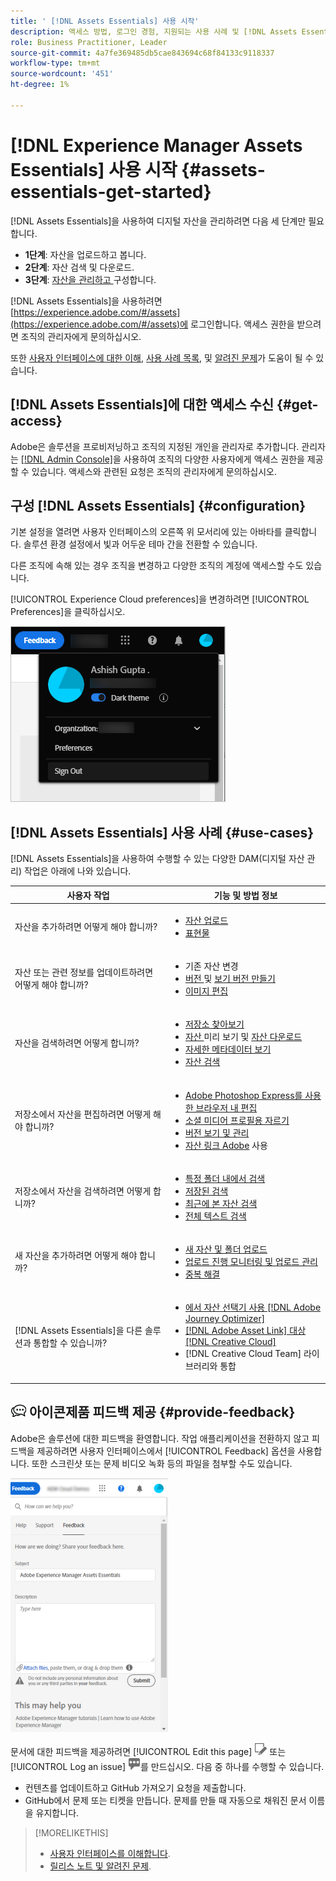 ```yaml
---
title: ' [!DNL Assets Essentials] 사용 시작'
description: 액세스 방법, 로그인 경험, 지원되는 사용 사례 및 [!DNL Assets Essentials]의 알려진 문제입니다.
role: Business Practitioner, Leader
source-git-commit: 4a7fe369485db5cae843694c68f84133c9118337
workflow-type: tm+mt
source-wordcount: '451'
ht-degree: 1%

---
```


# [!DNL Experience Manager Assets Essentials] 사용 시작 {#assets-essentials-get-started}

<!-- TBD: Make links for these steps. -->

[!DNL Assets Essentials]을 사용하여 디지털 자산을 관리하려면 다음 세 단계만 필요합니다.

* **1단계**: [](/help/add-delete.md) 자산을 업로드하고  [](/help/navigate-view.md) 봅니다.
* **2단계**: [](/help/search.md) 자산 검색 및  [](/help/manage-organize.md#download) 다운로드.
* **3단계**: [자산을 관리하고 ](/help/manage-organize.md) 구성합니다.

[!DNL Assets Essentials]을 사용하려면 [https://experience.adobe.com/#/assets](https://experience.adobe.com/#/assets)에 로그인합니다. 액세스 권한을 받으려면 조직의 관리자에게 문의하십시오.

또한 [사용자 인터페이스에 대한 이해](/help/navigate-view.md), [사용 사례 목록](#use-cases), <!-- TBD: [supported file types](/help/supported-file-formats.md), --> 및 [알려진 문제](/help/release-notes.md#known-issues)가 도움이 될 수 있습니다.

## [!DNL Assets Essentials]에 대한 액세스 수신 {#get-access}

Adobe은 솔루션을 프로비저닝하고 조직의 지정된 개인을 관리자로 추가합니다. 관리자는 [[!DNL Admin Console]](https://helpx.adobe.com/enterprise/admin-guide.html/enterprise/using/welcome.ug.html)을 사용하여 조직의 다양한 사용자에게 액세스 권한을 제공할 수 있습니다. 액세스와 관련된 요청은 조직의 관리자에게 문의하십시오.

## 구성 [!DNL Assets Essentials] {#configuration}

기본 설정을 열려면 사용자 인터페이스의 오른쪽 위 모서리에 있는 아바타를 클릭합니다. 솔루션 환경 설정에서 빛과 어두운 테마 간을 전환할 수 있습니다.

다른 조직에 속해 있는 경우 조직을 변경하고 다양한 조직의 계정에 액세스할 수도 있습니다.

[!UICONTROL Experience Cloud preferences]을 변경하려면 [!UICONTROL Preferences]을 클릭하십시오.

![어두운 테마 및 밝은 테마 전환 환경 설정](assets/theme-change.png)

<!-- TBD: What can admins configure? What more can users configure? Any doc that describes Exp Cloud preferences? 
Metadata forms is out of the scope of 6/17 GA. When the functionality is added, link to it from here. It is about configuring metadata UI. -->

<!-- TBD: This section contains beta-specific video that will be updated post-GA.

## Login experience {#login-experience}

When logging in, after providing the credentials, you can be prompted to select an account. In this case, select `Company or School Account` to proceed.

![Select an account to login](assets/do-not-localize/login-experience.gif)
-->

## [!DNL Assets Essentials] 사용 사례 {#use-cases}

[!DNL Assets Essentials]을 사용하여 수행할 수 있는 다양한 DAM(디지털 자산 관리) 작업은 아래에 나와 있습니다.

| 사용자 작업 | 기능 및 방법 정보 |
|-----|------|
| 자산을 추가하려면 어떻게 해야 합니까? | <ul> <li> [자산 업로드](/help/add-delete.md) </li> <li> [표현물](/help/add-delete.md#renditions) </li> </ul> |
| 자산 또는 관련 정보를 업데이트하려면 어떻게 해야 합니까? | <ul> <li>기존 자산 변경</li> <li>[버전 ](/help/manage-organize.md#create-versions) 및  [보기 버전 만들기](/help/navigate-view.md#view-versions)</li> <li>[이미지 편집](/help/edit-images.md)</li> </ul> |
| 자산을 검색하려면 어떻게 합니까? | <ul> <li>[저장소 찾아보기](/help/navigate-view.md#view-assets-and-details) </li> <li> [자산 ](/help/navigate-view.md#preview-assets) 미리 보기 및  [자산 다운로드](/help/manage-organize.md) </li> <li>[자세한 메타데이터 보기](/help/metadata.md) </li> <li>[자산 검색](/help/search.md)</li></ul> |
| 저장소에서 자산을 편집하려면 어떻게 해야 합니까? | <ul> <li>[Adobe Photoshop Express를 사용한 브라우저 내 편집](/help/edit-images.md)</li> <li>[소셜 미디어 프로필용 자르기](/help/edit-images.md#crop-straighten-images)</li> <li>[버전 보기 및 관리](/help/manage-organize.md#create-versions)</li> <li>[자산 링크 Adobe](/help/integration.md#integrations) 사용</ul></ul> |
| 저장소에서 자산을 검색하려면 어떻게 합니까? | <ul> <li>[특정 폴더 내에서 검색](/help/search.md)</li> <li>[저장된 검색](/help/search.md)</li> <li>[최근에 본 자산 검색](/help/search.md)</li> <li>[전체 텍스트 검색](/help/search.md) |
| 새 자산을 추가하려면 어떻게 해야 합니까? | <ul> <li>[새 자산 및 폴더 업로드](/help/add-delete.md#add-assets)</li> <li>[업로드 진행 모니터링 및 업로드 관리](/help/add-delete.md)</li> <li>[중복 해결](/help/add-delete.md#resolve-upload-fails)</li> </ul> |
| [!DNL Assets Essentials]을 다른 솔루션과 통합할 수 있습니까? | <ul> <li>[에서 자산 선택기 사용 [!DNL Adobe Journey Optimizer]](/help/integration.md)</li> <li>[[!DNL Adobe Asset Link] 대상 [!DNL Creative Cloud]](/help/integration.md)</li> <li>[!DNL Creative Cloud Team] 라이브러리와 통합</li> </ul> |

<!--TBD: Merge in above table when these use cases are documented/available.
| How do I delete assets? | <ul> <li>[Delete assets](/help/manage-organize.md)</li> <li>Recover deleted assets</li> <li>Permanently delete assets</li> </ul> |
| How do I share assets or find shared assets? | <ul> <li>Shared by me</li> <li>Shared with me</li> <li>Share for comments and review</li> <li>Unshare assets</li> </ul> |
| How do I collaborate with others and get my assets reviewed | <ul> <li>Share for review</li> <li>Provide comments. Resolve and filter comments</li> <li>Annotations on images</li> <li>Assign tasks to specific users and prioritize</li> </ul> |
-->

## ![피드백 ](assets/do-not-localize/feedback-icon.png) 아이콘제품 피드백 제공 {#provide-feedback}

Adobe은 솔루션에 대한 피드백을 환영합니다. 작업 애플리케이션을 전환하지 않고 피드백을 제공하려면 사용자 인터페이스에서 [!UICONTROL Feedback] 옵션을 사용합니다. 또한 스크린샷 또는 문제 비디오 녹화 등의 파일을 첨부할 수도 있습니다.

![인터페이스의 피드백 옵션](assets/feedback-panel.png)

문서에 대한 피드백을 제공하려면 [!UICONTROL Edit this page] ![페이지 편집](assets/do-not-localize/edit-page.png) 또는 [!UICONTROL Log an issue] ![오른쪽 사이드바에서 GitHub 문제](assets/do-not-localize/github-issue.png)를 만드십시오. 다음 중 하나를 수행할 수 있습니다.

* 컨텐츠를 업데이트하고 GitHub 가져오기 요청을 제출합니다.
* GitHub에서 문제 또는 티켓을 만듭니다. 문제를 만들 때 자동으로 채워진 문서 이름을 유지합니다.

>[!MORELIKETHIS]
>
>* [사용자 인터페이스를 이해합니다](/help/navigate-view.md).
>* [릴리스 노트 및 알려진 문제](/help/release-notes.md).


<!-- TBD: 
>* [Supported file types](/help/supported-file-formats.md).
-->
